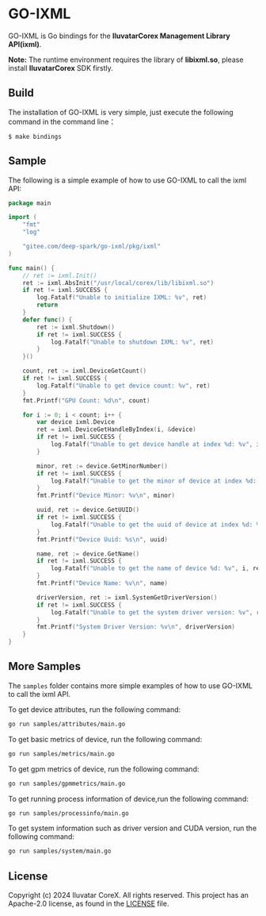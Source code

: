 # GO-IXML

GO-IXML is Go bindings for the **IluvatarCorex Management Library API(ixml)**.

**Note:** The runtime environment requires the library of **libixml.so**, please install **IluvatarCorex** SDK firstly.

## Build

The installation of GO-IXML is very simple, just execute the following command in the command line：
```shell
$ make bindings
```
## Sample
The following is a simple example of how to use GO-IXML to call the ixml API:

```go
package main

import (
	"fmt"
	"log"

	"gitee.com/deep-spark/go-ixml/pkg/ixml"
)

func main() {
	// ret := ixml.Init()
	ret := ixml.AbsInit("/usr/local/corex/lib/libixml.so")
	if ret != ixml.SUCCESS {
		log.Fatalf("Unable to initialize IXML: %v", ret)
		return
	}
	defer func() {
		ret := ixml.Shutdown()
		if ret != ixml.SUCCESS {
			log.Fatalf("Unable to shutdown IXML: %v", ret)
		}
	}()

	count, ret := ixml.DeviceGetCount()
	if ret != ixml.SUCCESS {
		log.Fatalf("Unable to get device count: %v", ret)
	}
	fmt.Printf("GPU Count: %d\n", count)

	for i := 0; i < count; i++ {
		var device ixml.Device
		ret = ixml.DeviceGetHandleByIndex(i, &device)
		if ret != ixml.SUCCESS {
			log.Fatalf("Unable to get device handle at index %d: %v", i, ret)
		}

		minor, ret := device.GetMinorNumber()
		if ret != ixml.SUCCESS {
			log.Fatalf("Unable to get the minor of device at index %d: %v", i, ret)
		}
		fmt.Printf("Device Minor: %v\n", minor)

		uuid, ret := device.GetUUID()
		if ret != ixml.SUCCESS {
			log.Fatalf("Unable to get the uuid of device at index %d: %v", i, ret)
		}
		fmt.Printf("Device Uuid: %s\n", uuid)

		name, ret := device.GetName()
		if ret != ixml.SUCCESS {
			log.Fatalf("Unable to get the name of device %d: %v", i, ret)
		}
		fmt.Printf("Device Name: %v\n", name)

		driverVersion, ret := ixml.SystemGetDriverVersion()
		if ret != ixml.SUCCESS {
			log.Fatalf("Unable to get the system driver version: %v", ret)
		}
		fmt.Printf("System Driver Version: %v\n", driverVersion)
	}
}
```
## More Samples

The `samples` folder contains more simple examples of how to use GO-IXML to call the ixml API.

To get device attributes, run the following command:
```bash
go run samples/attributes/main.go
```

To get basic metrics of device, run the following command:
```bash
go run samples/metrics/main.go
```

To get gpm metrics of device, run the following command:
```bash
go run samples/gpmmetrics/main.go
```

To get running process information of device,run the following command:
```bash
go run samples/processinfo/main.go
```

To get system information such as driver version and CUDA version, run the following command:
```bash
go run samples/system/main.go
```

## License

Copyright (c) 2024 Iluvatar CoreX. All rights reserved. This project has an Apache-2.0 license, as
found in the [LICENSE](LICENSE) file.

